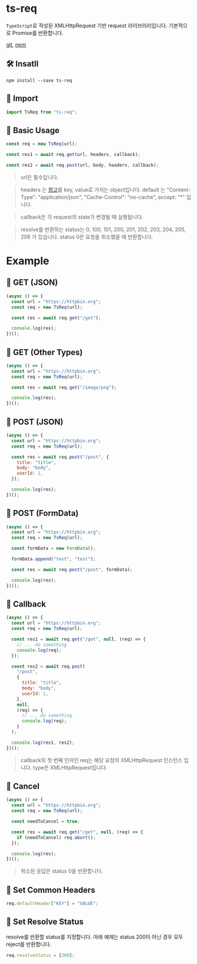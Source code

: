 # ts-req

`TypeScript`로 작성된 XMLHttpRequest 기반 request 라이브러리입니다.
기본적으로 Promise를 반환합니다.

[git](https://github.com/junyeongCHOI/ts-req), [npm](https://www.npmjs.com/package/ts-req)

## 🛠 Insatll

```
npm install --save ts-req
```

## 📌 Import

```javascript
import TsReq from "ts-req";
```

## 💅 Basic Usage

```javascript
const req = new TsReq(url);

const res1 = await req.get(url, headers, callback);

const res2 = await req.post(url, body, headers, callback);
```

> url은 필수입니다.

> headers 는 [참고](https://developer.mozilla.org/en-US/docs/Web/HTTP/Headers)를 key, value로 가지는 object입니다. default 는 "Content-Type": "application/json", "Cache-Control": "no-cache", accept: "\*" 입니다.

> callback은 각 request의 state가 변경될 때 실행됩니다.

> resolve를 반환하는 status는 0, 100, 101, 200, 201, 202, 203, 204, 205, 206 가 있습니다. status 0은 요청을 취소했을 때 반환합니다.

# Example

## 📝 GET (JSON)

```javascript
(async () => {
  const url = "https://httpbin.org";
  const req = new TsReq(url);

  const res = await req.get("/get");

  console.log(res);
})();
```

## 📝 GET (Other Types)

```javascript
(async () => {
  const url = "https://httpbin.org";
  const req = new TsReq(url);

  const res = await req.get("/image/png");

  console.log(res);
})();
```

## 📝 POST (JSON)

```javascript
(async () => {
  const url = "https://httpbin.org";
  const req = new TsReq(url);

  const res = await req.post("/post", {
    title: "title",
    body: "body",
    userId: 1,
  });

  console.log(res);
})();
```

## 📝 POST (FormData)

```javascript
(async () => {
  const url = "https://httpbin.org";
  const req = new TsReq(url);

  const formData = new FormData();

  formData.append("test", "test");

  const res = await req.post("/post", formData);

  console.log(res);
})();
```

## 📝 Callback

```javascript
(async () => {
  const url = "https://httpbin.org";
  const req = new TsReq(url);

  const res1 = await req.get("/get", null, (req) => {
    // ... do something
    console.log(req);
  });

  const res2 = await req.post(
    "/post",
    {
      title: "title",
      body: "body",
      userId: 1,
    },
    null,
    (req) => {
      // ... do something
      console.log(req);
    }
  );

  console.log(res1, res2);
})();
```

> callback의 첫 번째 인자인 req는 해당 요청의 XMLHttpRequest 인스턴스 입니다. type은 XMLHttpRequest입니다.

## 📝 Cancel

```javascript
(async () => {
  const url = "https://httpbin.org";
  const req = new TsReq(url);

  const needToCancel = true;

  const res = await req.get("/get", null, (req) => {
    if (needToCancel) req.abort();
  });

  console.log(res);
})();
```

> 취소된 응답은 status 0을 반환합니다.

## 📝 Set Common Headers

```javascript
req.defaultHeader["KEY"] = "VALUE";
```

## 📝 Set Resolve Status

resolve를 반환할 status를 지정합니다. 아래 예제는 status 200이 아닌 경우 모두 reject를 반환합니다.

```javascript
req.resolveStatus = [200];
```
